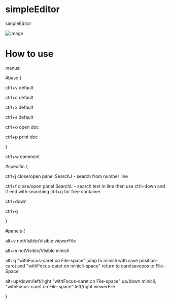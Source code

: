 # simpleEditor
simpleEditor

![image](https://github.com/user-attachments/assets/aa02ddce-bdd4-458f-957c-6448fa7f4159)

# How to use
manual

#base
{

ctrl+v default

ctrl+c default

ctrl+x default

ctrl+s default

ctrl+o open doc

ctrl+p print doc

}

ctrl+w comment


#specific
{

ctrl+j close/open panel SearchJ - search from number line

ctrl+f close/open panel SearchL - search text in line then use ctrl+down and if end with searching ctrl+q for free container

ctrl+down 

ctrl+q

}


#panels
{

alt+v notVisible/Visible viewerFile

alt+m notVisible/Visible minicli

alt+q "withFocus-caret on File-space" jump to minicli with save position-caret and "withFocus-caret on minicli-space" return to caretsavepos to File-Space  

alt+up/down/left/right "withFocus-caret on File-space" up/down minicli, "withFocus-caret on File-space" left/right viewerFile 

}
